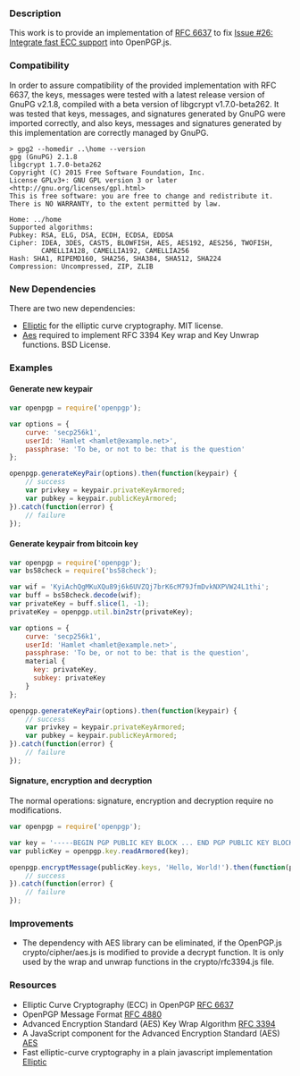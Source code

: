 ### Description 

This work is to provide an implementation of [RFC 6637](http://www.ietf.org/rfc/rfc6637.txt) to fix [Issue #26: Integrate fast ECC support](https://github.com/openpgpjs/openpgpjs/issues/26) into OpenPGP.js.


### Compatibility

In order to assure compatibility of the provided implementation with RFC 6637, the keys, messages were tested with a latest release version of GnuPG v2.1.8, compiled with a beta version of libgcrypt v1.7.0-beta262.
It was tested that keys, messages, and signatures generated by GnuPG were imported correctly, and also keys, messages and signatures generated by this implementation are correctly managed by GnuPG.

```
> gpg2 --homedir ..\home --version
gpg (GnuPG) 2.1.8
libgcrypt 1.7.0-beta262
Copyright (C) 2015 Free Software Foundation, Inc.
License GPLv3+: GNU GPL version 3 or later <http://gnu.org/licenses/gpl.html>
This is free software: you are free to change and redistribute it.
There is NO WARRANTY, to the extent permitted by law.

Home: ../home
Supported algorithms:
Pubkey: RSA, ELG, DSA, ECDH, ECDSA, EDDSA
Cipher: IDEA, 3DES, CAST5, BLOWFISH, AES, AES192, AES256, TWOFISH,
        CAMELLIA128, CAMELLIA192, CAMELLIA256
Hash: SHA1, RIPEMD160, SHA256, SHA384, SHA512, SHA224
Compression: Uncompressed, ZIP, ZLIB
```

### New Dependencies

There are two new dependencies:
* [Elliptic](https://github.com/indutny/elliptic/) for the elliptic curve cryptography. MIT license.
* [Aes](https://github.com/cryptocoinjs/aes) required to implement RFC 3394 Key wrap and Key Unwrap functions. BSD License.


### Examples

#### Generate new keypair
```js
var openpgp = require('openpgp');

var options = {
    curve: 'secp256k1',
    userId: 'Hamlet <hamlet@example.net>',
    passphrase: 'To be, or not to be: that is the question'
};

openpgp.generateKeyPair(options).then(function(keypair) {
    // success
    var privkey = keypair.privateKeyArmored;
    var pubkey = keypair.publicKeyArmored;
}).catch(function(error) {
    // failure
});
```

#### Generate keypair from bitcoin key
```js
var openpgp = require('openpgp');
var bs58check = require('bs58check');

var wif = 'KyiAchQgMKuXQu89j6k6UVZQj7brK6cM79JfmDvkNXPVW24L1thi';
var buff = bs58check.decode(wif);
var privateKey = buff.slice(1, -1);
privateKey = openpgp.util.bin2str(privateKey);

var options = {
    curve: 'secp256k1',
    userId: 'Hamlet <hamlet@example.net>',
    passphrase: 'To be, or not to be: that is the question',
    material {
      key: privateKey,
      subkey: privateKey
    }
};

openpgp.generateKeyPair(options).then(function(keypair) {
    // success
    var privkey = keypair.privateKeyArmored;
    var pubkey = keypair.publicKeyArmored;
}).catch(function(error) {
    // failure
});
```

#### Signature, encryption and decryption
The normal operations: signature, encryption and decryption require no modifications.
```js
var openpgp = require('openpgp');

var key = '-----BEGIN PGP PUBLIC KEY BLOCK ... END PGP PUBLIC KEY BLOCK-----';
var publicKey = openpgp.key.readArmored(key);

openpgp.encryptMessage(publicKey.keys, 'Hello, World!').then(function(pgpMessage) {
    // success
}).catch(function(error) {
    // failure
});
```

### Improvements

* The dependency with AES library can be eliminated, if the OpenPGP.js crypto/cipher/aes.js is modified to provide a decrypt function. It is only used by the wrap and unwrap functions in the crypto/rfc3394.js file.


### Resources

* Elliptic Curve Cryptography (ECC) in OpenPGP [RFC 6637](http://www.ietf.org/rfc/rfc6637.txt)
* OpenPGP Message Format [RFC 4880](http://www.ietf.org/rfc/rfc4880.txt)
* Advanced Encryption Standard (AES) Key Wrap Algorithm [RFC 3394](http://www.ietf.org/rfc/rfc3394.txt)
* A JavaScript component for the Advanced Encryption Standard (AES) [AES](https://github.com/cryptocoinjs/aes)
* Fast elliptic-curve cryptography in a plain javascript implementation [Elliptic](https://github.com/indutny/elliptic/)

